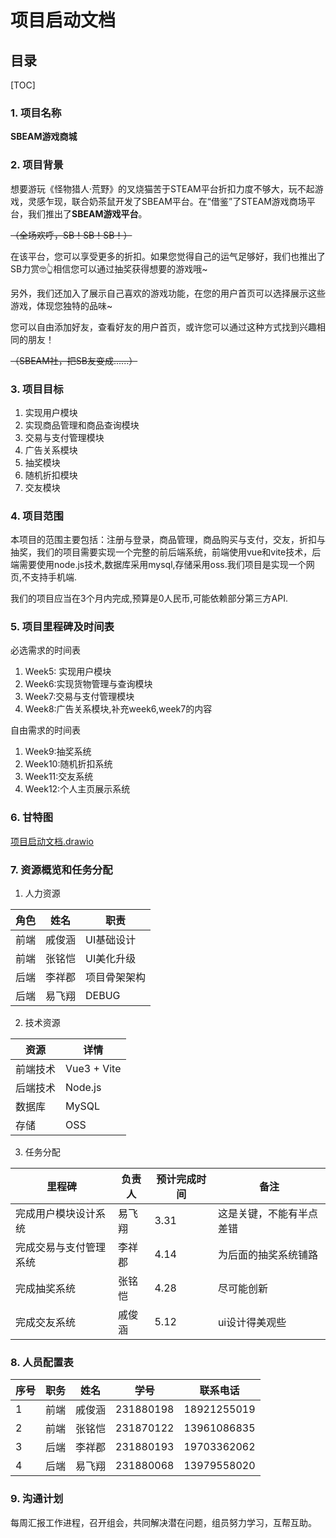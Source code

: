 # 项目启动文档

## 目录

[TOC]



### 1. 项目名称	

**SBEAM游戏商城**

### 2. 项目背景

想要游玩《怪物猎人·荒野》的叉烧猫苦于STEAM平台折扣力度不够大，玩不起游戏，灵感乍现，联合奶茶鼠开发了SBEAM平台。在“借鉴”了STEAM游戏商场平台，我们推出了**SBEAM游戏平台**。

~~（全场欢呼，SB！SB！SB！）~~

在该平台，您可以享受更多的折扣。如果您觉得自己的运气足够好，我们也推出了SB力赏🤓👆相信您可以通过抽奖获得想要的游戏哦~

另外，我们还加入了展示自己喜欢的游戏功能，在您的用户首页可以选择展示这些游戏，体现您独特的品味~

您可以自由添加好友，查看好友的用户首页，或许您可以通过这种方式找到兴趣相同的朋友！

~~（SBEAM社，把SB友变成......）~~

### 3. 项目目标

1. 实现用户模块
2. 实现商品管理和商品查询模块
3. 交易与支付管理模块
4. 广告关系模块
5. 抽奖模块
6. 随机折扣模块
7. 交友模块

### 4. 项目范围

本项目的范围主要包括：注册与登录，商品管理，商品购买与支付，交友，折扣与抽奖，我们的项目需要实现一个完整的前后端系统，前端使用vue和vite技术，后端需要使用node.js技术,数据库采用mysql,存储采用oss.我们项目是实现一个网页,不支持手机端.

我们的项目应当在3个月内完成,预算是0人民币,可能依赖部分第三方API.

### 5. 项目里程碑及时间表

必选需求的时间表

1. Week5: 实现用户模块
2. Week6:实现货物管理与查询模块
3. Week7:交易与支付管理模块
4. Week8:广告关系模块,补充week6,week7的内容

自由需求的时间表

1. Week9:抽奖系统
1. Week10:随机折扣系统
1. Week11:交友系统
1. Week12:个人主页展示系统

### 6. 甘特图

  [项目启动文档.drawio](..\..\..\..\..\项目启动文档.drawio) 

### 7. 资源概览和任务分配

1. 人力资源

| 角色 | 姓名   | 职责         |
| ---- | ------ | ------------ |
| 前端 | 戚俊涵 | UI基础设计   |
| 前端 | 张铭恺 | UI美化升级   |
| 后端 | 李祥郡 | 项目骨架架构 |
| 后端 | 易飞翔 | DEBUG        |

2. 技术资源

| 资源     | 详情        |
| -------- | ----------- |
| 前端技术 | Vue3 + Vite |
| 后端技术 | Node.js     |
| 数据库   | MySQL       |
| 存储     | OSS         |

3. 任务分配

| 里程碑                 | 负责人 | 预计完成时间 | 备注                     |
| ---------------------- | ------ | ------------ | ------------------------ |
| 完成用户模块设计系统   | 易飞翔 | 3.31         | 这是关键，不能有半点差错 |
| 完成交易与支付管理系统 | 李祥郡 | 4.14         | 为后面的抽奖系统铺路     |
| 完成抽奖系统           | 张铭恺 | 4.28         | 尽可能创新               |
| 完成交友系统           | 戚俊涵 | 5.12         | ui设计得美观些           |



### 8. 人员配置表

| 序号 | 职务 | 姓名   | 学号      | 联系电话    |
| ---- | ---- | ------ | --------- | ----------- |
| 1    | 前端 | 戚俊涵 | 231880198 | 18921255019 |
| 2    | 前端 | 张铭恺 | 231870122 | 13961086835 |
| 3    | 后端 | 李祥郡 | 231880193 | 19703362062 |
| 4    | 后端 | 易飞翔 | 231880068 | 13979558020 |



### 9. 沟通计划

每周汇报工作进程，召开组会，共同解决潜在问题，组员努力学习，互帮互助。

